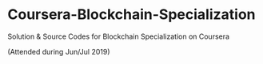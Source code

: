 # Coursera-Blockchain-Specialization
Solution &amp; Source Codes for Blockchain Specialization on Coursera

(Attended during Jun/Jul 2019)